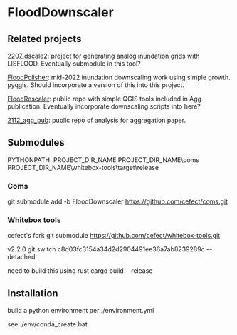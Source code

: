 # FloodDownscaler

## Related projects

 
[2207_dscale2](https://github.com/cefect/2207_dscale2): project for generating analog inundation grids with LISFLOOD. Eventually submodule in this tool?

[FloodPolisher](https://github.com/cefect/FloodPolisher): mid-2022 inundation downscaling work using simple growth. pyqgis. Should incorporate a version of this into this project. 

[FloodRescaler](https://github.com/cefect/FloodRescaler): public repo with simple QGIS tools included in Agg publication. Eventually incorporate downscaling scripts into here? 

[2112_agg_pub](https://github.com/cefect/2112_agg_pub): public repo of analysis for aggregation paper. 

## Submodules

PYTHONPATH:
PROJECT_DIR_NAME
PROJECT_DIR_NAME\coms
PROJECT_DIR_NAME\whitebox-tools\target\release

### Coms
git submodule add -b FloodDownscaler https://github.com/cefect/coms.git

### Whitebox tools
cefect's fork
    git submodule https://github.com/cefect/whitebox-tools.git

v2.2.0
    git switch c8d03fc3154a34d2d2904491ee36a7ab8239289c --detached
    
need to build this using rust
    cargo build --release



## Installation

build a python environment per ./environment.yml

see ./env/conda_create.bat